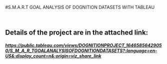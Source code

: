#S.M.A.R.T GOAL ANALYSIS OF DOGNITION DATASETS WITH TABLEAU

<p> <br/ >
</p>
     

## Details of the project are in the attached link:

##### https://public.tableau.com/views/DOGNITIONPROJECT_16465856429050/S_M_A_R_TGOALANALYSISOFDOGNITIONDATASETS?:language=en-US&:display_count=n&:origin=viz_share_link
